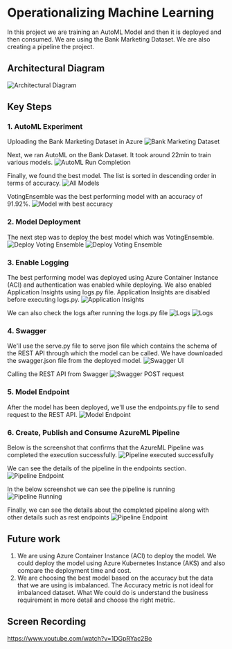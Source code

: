 # Operationalizing Machine Learning

In this project we are training an AutoML Model and then it is deployed and then consumed. We are using the Bank Marketing Dataset. We are also creating a pipeline the project.

## Architectural Diagram
![Architectural Diagram](images/architecture.PNG)

## Key Steps

### 1. AutoML Experiment
Uploading the Bank Marketing Dataset in Azure
![Bank Marketing Dataset](images/dataset.PNG)

Next, we ran AutoML on the Bank Dataset. It took around 22min to train various models.
![AutoML Run Completion](images/completed_run.PNG)

Finally, we found the best model. The list is sorted in descending order in terms of accuracy.
![All Models](images/all_models.PNG)

VotingEnsemble was the best performing model with an accuracy of 91.92%.
![Model with best accuracy](images/best_model.PNG)

### 2. Model Deployment
The next step was to deploy the best model which was VotingEnsemble.
![Deploy Voting Ensemble](images/deployment_successful.PNG)
![Deploy Voting Ensemble](images/deployment_successful_2.PNG)

### 3. Enable Logging
The best performing model was deployed using Azure Container Instance (ACI) and authentication was enabled while deploying. We also enabled Application Insights using logs.py file. Application Insights are disabled before executing logs.py.
![Application Insights](images/insights.PNG)

We can also check the logs after running the logs.py file
![Logs](images/insights_2.PNG)
![Logs](images/insights_3.PNG)

### 4. Swagger
We'll use the serve.py file to serve json file which contains the schema of the REST API through which the model can be called. We have downloaded the swagger.json file from the deployed model.
![Swagger UI](images/swagger_ui.png)


Calling the REST API from Swagger
![Swagger POST request](images/swagger_response.png)

### 5. Model Endpoint
After the model has been deployed, we'll use the endpoints.py file to send request to the REST API.
![Model Endpoint](images/end_point.PNG)

### 6. Create, Publish and Consume AzureML Pipeline
Below is the screenshot that confirms that the AzureML Pipeline was completed the execution successfully.
![Pipeline executed successfully](images/pipeline_completed_2.PNG)

We can see the details of the pipeline in the endpoints section.![Pipeline Endpoint](images/pipeline_endpoint.PNG)

In the below screenshot we can see the pipeline is running
![Pipeline Running](images/pipeline_running.PNG)

Finally, we can see the details about the completed pipeline along with other details such as rest endpoints
![Pipeline Endpoint](images/pipeline_endpoint_2.PNG)

## Future work
1. We are using Azure Container Instance (ACI) to deploy the model. We could deploy the model using Azure Kubernetes Instance (AKS) and also compare the deployment time and cost.
2. We are choosing the best model based on the accuracy but the data that we are using is imbalanced. The Accuracy metric is not ideal for imbalanced dataset. What We could do is understand the business requirement in more detail and choose the right metric.

## Screen Recording
https://www.youtube.com/watch?v=1DGpRYac2Bo
